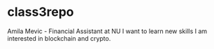 # class3repo
Amila Mevic - Financial Assistant at NU
I want to learn new skills
I am interested in blockchain and crypto.
